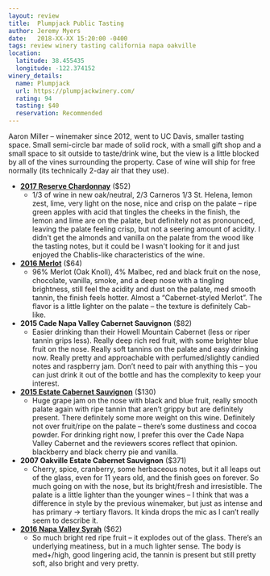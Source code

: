 ```yaml
---
layout: review
title:  Plumpjack Public Tasting
author: Jeremy Myers
date:   2018-XX-XX 15:20:00 -0400
tags: review winery tasting california napa oakville
location:
  latitude: 38.455435
  longitude: -122.374152
winery_details:
  name: Plumpjack
  url: https://plumpjackwinery.com/
  rating: 94
  tasting: $40
  reservation: Recommended
---
```

Aaron Miller – winemaker since 2012, went to UC Davis, smaller tasting space.  Small semi-circle bar made of solid rock, with a small gift shop and a small space to sit outside to taste/drink wine, but the view is a little blocked by all of the vines surrounding the property.  Case of wine will ship for free normally (its technically 2-day air that they use).  

* [**2017 Reserve Chardonnay**](https://store.plumpjackwinery.com/SHOP.AMS?LEVEL=BOT&PART=PJ17CHSC7) ($52)
  * 1/3 of wine in new oak/neutral, 2/3 Carneros 1/3 St. Helena, lemon zest, lime, very light on the nose, nice and crisp on the palate – ripe green apples with acid that tingles the cheeks in the finish, the lemon and lime are on the palate, but definitely not as pronounced, leaving the palate feeling crisp, but not a seering amount of acidity.  I didn't get the almonds and vanilla on the palate from the wood like the tasting notes, but it could be I wasn't looking for it and just enjoyed the Chablis-like characteristics of the wine.
* [**2016 Merlot**](https://store.plumpjackwinery.com/SHOP.AMS?LEVEL=BOT&PART=PJ16MEC7) ($64)
  * 96% Merlot (Oak Knoll), 4% Malbec, red and black fruit on the nose, chocolate, vanilla, smoke, and a deep nose with a tingling brightness, still feel the acidity and dust on the palate, med smooth tannin, the finish feels hotter.  Almost a “Cabernet-styled Merlot”.  The flavor is a little lighter on the palate – the texture is definitely Cab-like.  
* **2015 Cade Napa Valley Cabernet Sauvignon** ($82)
  * Easier drinking than their Howell Mountain Cabernet (less or riper tannin grips less).  Really deep rich red fruit, with some brighter blue fruit on the nose.  Really soft tannins on the palate and easy drinking now.  Really pretty and approachable with perfumed/slightly candied notes and raspberry jam.  Don’t need to pair with anything this – you can just drink it out of the bottle and has the complexity to keep your interest. 
* [**2015 Estate Cabernet Sauvignon**](https://store.plumpjackwinery.com/SHOP.AMS?LEVEL=BOT&PART=PJ15CSCM) ($130)
  * Huge grape jam on the nose with black and blue fruit, really smooth palate again with ripe tannin that aren’t grippy but are definitely present.  There definitely some more weight on this wine.  Definitely not over fruit/ripe on the palate – there’s some dustiness and cocoa powder.  For drinking right now, I prefer this over the Cade Napa Valley Cabernet and the reviewers scores reflect that opinion.  blackberry and black cherry pie and vanilla.
* **2007 Oakville Estate Cabernet Sauvignon** ($371)
  * Cherry, spice, cranberry, some herbaceous notes, but it all leaps out of the glass, even for 11 years old, and the finish goes on forever.  So much going on with the nose, but its bright/fresh and irresistible.  The palate is a little lighter than the younger wines – I think that was a difference in style by the previous winemaker, but just as intense and has primary -> tertiary flavors.  It kinda drops the mic as I can’t really seem to describe it.
* [**2016 Napa Valley Syrah**](https://store.plumpjackwinery.com/SHOP.AMS?LEVEL=BOT&PART=PJ16SYC7) ($62)
  * So much bright red ripe fruit – it explodes out of the glass.  There’s an underlying meatiness, but in a much lighter sense.  The body is med+/high, good lingering acid, the tannin is present but still pretty soft, also bright and very pretty.  


